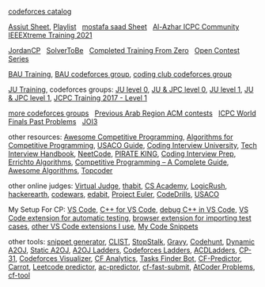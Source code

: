 [codeforces catalog](https://codeforces.com/catalog)

[Assiut Sheet](https://docs.google.com/spreadsheets/d/12XlGl2Nae1NXRDNet_bGQ2HM2O3kq-9FS0Jm2pDwFyg), 
[Playlist](https://youtube.com/playlist?list=PLq8huKQsVgUMyLW7Q1OVErEclujWPGPsj&si=DzWtpqdCxlTM_9OA) &nbsp; 
[mostafa saad Sheet](https://codeforces.com/blog/entry/97858) &nbsp;
[Al-Azhar ICPC Community](https://sites.google.com/view/azharicpc/home) &nbsp; 
[IEEEXtreme Training 2021](https://youtube.com/playlist?list=PL1SVyy_SXUBZEdJUSwztfARNgzyw6XZv_)

[JordanCP](https://jordan-cp.com) &nbsp; 
[SolverToBe](https://solvertobe.com) &nbsp; 
[Completed Training From Zero](https://codeforces.com/group/isP4JMZTix) &nbsp; 
[Open Contest Series](https://codeforces.com/group/T99c3atS1n)

[BAU Training](https://youtube.com/playlist?list=PL9L87DeTP7kbnVAOS2FCVOvuadcOT4ysN), 
[BAU codeforces group](https://codeforces.com/group/tlobvwTh19), 
[coding club codeforces group](https://codeforces.com/group/cRILaLqEsX)

[JU Training](https://www.youtube.com/@acmju/playlists), 
codeforces groups: 
[JU level 0](https://codeforces.com/group/6T8OBL1uUW), 
[JU & JPC level 0](https://codeforces.com/group/OQSClAEYis), 
[JU level 1](https://codeforces.com/group/eFbHZGBJQR), 
[JU & JPC level 1](https://codeforces.com/group/UCvnPPDQxL), 
[JCPC Training 2017 - Level 1](https://codeforces.com/group/abwn7HbDuu|)

[more codeforces groups](https://codeforces.com/groups/with/Om4r37) &nbsp; 
[Previous Arab Region ACM contests](https://codeforces.com/gyms?filterContestType=Official+ACM-ICPC+Contest&filterContestFormat=ICPC&filterIcpcRegion=Arab+Region&order=ID_DESC) &nbsp; 
[ICPC World Finals Past Problems](https://icpc.global/worldfinals/past-problems) &nbsp; 
[JOI3](https://web.facebook.com/JordanianOI/posts/pfbid02ACzBEgN3oRqkzvrRjorgRSEHW7uWfvqz9CF3A7dBPrvwvLnkuvEMTQHWfJebTtuFl)

other resources: 
[Awesome Competitive Programming](https://github.com/lnishan/awesome-competitive-programming), 
[Algorithms for Competitive Programming](https://cp-algorithms.com), 
[USACO Guide](https://usaco.guide), 
[Coding Interview University](https://github.com/jwasham/coding-interview-university), 
[Tech Interview Handbook](https://www.techinterviewhandbook.org), 
[NeetCode](https://neetcode.io), 
[PIRATE KING](https://www.piratekingdom.com/leetcode/study-guide), 
[Coding Interview Prep](https://www.freecodecamp.org/learn/coding-interview-prep), 
[Errichto Algorithms](https://github.com/Errichto/youtube/wiki), 
[Competitive Programming – A Complete Guide](https://www.geeksforgeeks.org/competitive-programming-a-complete-guide), 
[Awesome Algorithms](https://github.com/tayllan/awesome-algorithms), 
[Topcoder](https://www.topcoder.com/thrive/tracks?track=Competitive%20Programming)

other online judges: 
[Virtual Judge](https://vjudge.net), 
[thabit](https://thabit.io), 
[CS Academy](https://csacademy.com), 
[LogicRush](https://logicrush.com), 
[hackerearth](https://www.hackerearth.com), 
[codewars](https://www.codewars.com), 
[edabit](https://edabit.com), 
[Project Euler](https://www.freecodecamp.org/learn/project-euler), 
[CodeDrills](https://codedrills.io/problems), 
[USACO](https://train.usaco.org/)

My Setup For CP: 
[VS Code](https://code.visualstudio.com), 
[C++ for VS Code](https://code.visualstudio.com/docs/languages/cpp), 
[debug C++ in VS Code](https://code.visualstudio.com/docs/cpp/introvideos-cpp#_debug-a-c-project), 
[VS Code extension for automatic testing](https://marketplace.visualstudio.com/items?itemName=DivyanshuAgrawal.competitive-programming-helper), 
[browser extension for importing test cases](https://github.com/jmerle/competitive-companion), 
[other VS Code extensions I use](https://github.com/3m4r5/3m4r5/blob/main/Resources/vsce.md), 
[My Code Snippets](https://github.com/3m4r5/3m4r5/blob/main/Resources/cpp.json)

other tools: 
[snippet generator](https://snippet-generator.app/), 
[CLIST](https://clist.by), 
[StopStalk](https://www.stopstalk.com), 
[Gravy](https://gravy.thud.dev), 
[Codehunt](https://codehunt.cc), 
[Dynamic A2OJ](https://a2oj.herokuapp.com), 
[Static A2OJ](https://a2oj.netlify.app), 
[A2OJ Ladders](https://earthshakira.github.io/a2oj-clientside/server/Ladders.html), 
[Codeforces Ladders](https://codeforcesladders.firebaseapp.com), 
[ACDLadders](https://acodedaily.com/), 
[CP-31](https://www.tle-eliminators.com/cp-sheet), 
[Codeforces Visualizer](https://cfviz.netlify.app), 
[CF Analytics](https://github.com/ApoorvaRajBhadani/cf-analytics), 
[Tasks Finder Bot](https://t.me/TasksFinderBot), 
[CF-Predictor](https://codeforces.com/blog/entry/50411), 
[Carrot](https://github.com/meooow25/carrot), 
[Leetcode predictor](https://lccn.lbao.site/), 
[ac-predictor](https://greasyfork.org/en/scripts/369954-ac-predictor/code), 
[cf-fast-submit](https://github.com/LumaKernel/cf-fast-submit), 
[AtCoder Problems](https://kenkoooo.com/atcoder), 
[cf-tool](https://github.com/xalanq/cf-tool)
